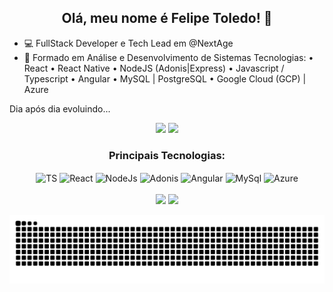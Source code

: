 <h2 align="center">Olá, meu nome é Felipe Toledo! 🖖</h2>

- 💻 FullStack Developer e Tech Lead em @NextAge
- 📕 Formado em Análise e Desenvolvimento de Sistemas
 Tecnologias:
  • React
  • React Native
  • NodeJS (Adonis|Express)
  • Javascript / Typescript
  • Angular
  • MySQL | PostgreSQL
  • Google Cloud (GCP) | Azure
  
 Dia após dia evoluindo...

<div align="center">
  <img height="180em" src="https://github-readme-stats.vercel.app/api?username=felipetoledo88&show_icons=true&theme=midnight-purple&include_all_commits=true&count_private=true"/>
  <img height="180em" src="https://github-readme-stats.vercel.app/api/top-langs/?username=felipetoledo88&layout=compact&langs_count=7&theme=midnight-purple"/>
</div>

<h3 align="center">Principais Tecnologias:</h3>
<div align="center">
  <img align="center" alt="TS" height="30" width="40" src="https://cdn.jsdelivr.net/gh/devicons/devicon/icons/typescript/typescript-original.svg"> 
  <img align="center" alt="React" height="30" width="40" src="https://cdn.jsdelivr.net/gh/devicons/devicon/icons/react/react-original.svg">
  <img align="center" alt="NodeJs" height="30" width="40"src="https://cdn.jsdelivr.net/gh/devicons/devicon/icons/nodejs/nodejs-original.svg"/>        
  <img align="center" alt="Adonis" height="30" width="40"src="https://cdn.jsdelivr.net/gh/devicons/devicon/icons/adonisjs/adonisjs-original.svg" />
  <img align="center" alt="Angular" height="30" width="40" src="https://cdn.jsdelivr.net/gh/devicons/devicon/icons/angularjs/angularjs-original.svg"/>
  <img align="center" alt="MySql" height="30" width="40" src="https://cdn.jsdelivr.net/gh/devicons/devicon/icons/mysql/mysql-original.svg">    
  <img align="center" alt="Azure" height="30" width="40"src="https://cdn.jsdelivr.net/gh/devicons/devicon/icons/azure/azure-original.svg">    
</div>

<br>
<div align="center">
  <a href="mailto:felipetoledo88@gmail.com"><img src="https://img.shields.io/badge/-Gmail-%23333?style=for-the-badge&logo=gmail&logoColor=white" target="_blank"></a>
  <a href="https://www.linkedin.com/in/felipe-toledo-25502a1a1/" target="_blank"><img src="https://img.shields.io/badge/-LinkedIn-%230077B5?style=for-the-badge&logo=linkedin&logoColor=white" target="_blank"></a> 
</div>

 ![Snake animation](https://github.com/felipetoledo88/felipetoledo88/blob/output/github-contribution-grid-snake.svg)
